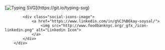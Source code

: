 [![Typing SVG](https://readme-typing-svg.herokuapp.com?size=38&center=true&vCenter=true&height=100&lines=HELLO+WORLD+%F0%9F%91%8B;I'M+GOKAY+SOYSAL;WELCOME+TO+MY+PAGE!)](https://git.io/typing-svg)

<!---
gokaysoysal/gokaysoysal is a ✨ special ✨ repository because its `README.md` (this file) appears on your GitHub profile.
You can click the Preview link to take a look at your changes.
--->

<div class="social-icons">
            
            <div class="social-icons-image">
                <a href="https://www.linkedin.com/in/g%C3%B6kay-soysal/">
                    <img src="http://www.foodbanknyc.org/_gfx_/icon-linkedin.png" alt="Linkedin Icon">
                </a>
            </div>
        </div>
